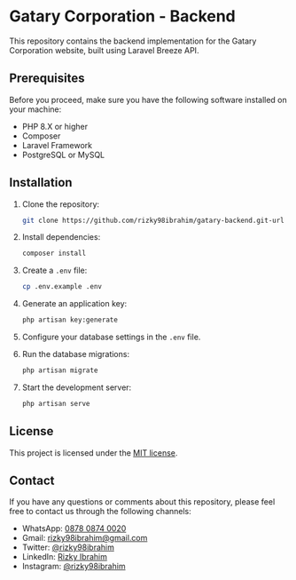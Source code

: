 # Gatary Corporation - Backend

This repository contains the backend implementation for the Gatary Corporation website, built using Laravel Breeze API.

## Prerequisites

Before you proceed, make sure you have the following software installed on your machine:

- PHP 8.X or higher
- Composer
- Laravel Framework
- PostgreSQL or MySQL

## Installation

1. Clone the repository:
   ```bash
   git clone https://github.com/rizky98ibrahim/gatary-backend.git-url
   ```

2. Install dependencies:
   ```bash
   composer install
   ```

3. Create a `.env` file:
   ```bash
   cp .env.example .env
   ```

4. Generate an application key:
   ```bash
   php artisan key:generate
   ```

5. Configure your database settings in the `.env` file.

6. Run the database migrations:
   ```bash
   php artisan migrate
   ```

7. Start the development server:
   ```bash
   php artisan serve
   ```

## License

This project is licensed under the [MIT license](https://opensource.org/licenses/MIT).

## Contact

If you have any questions or comments about this repository, please feel free to contact us through the following channels:

- WhatsApp: [0878 0874 0020](https://wa.me/+6287808740020)
- Gmail: [rizky98ibrahim@gmail.com](mailto:rizky98ibrahim@gmail.com)
- Twitter: [@rizky98ibrahim](https://twitter.com/rizky98ibrahim)
- LinkedIn: [Rizky Ibrahim](https://www.linkedin.com/in/rizky98ibrahim)
- Instagram: [@rizky98ibrahim](https://instagram.com/rizky98ibrahim)
